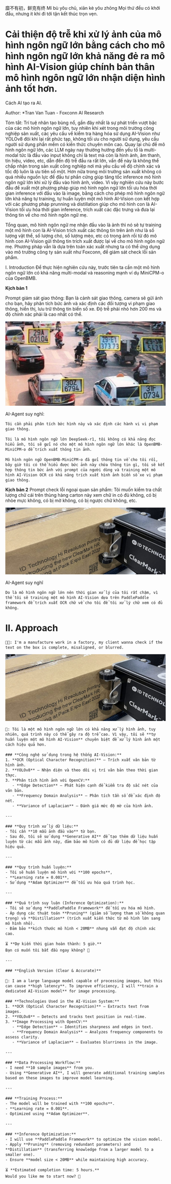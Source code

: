 靡不有初，鲜克有终 Mí bù yǒu chū, xiān kè yǒu zhōng Mọi thứ đều có khởi đầu, nhưng it khi đi tới tận kết thúc trọn vẹn.

# Cải thiện độ trễ khi xử lý ảnh của mô hình ngôn ngữ lớn bằng cách cho mô hình ngôn ngữ lớn khả năng đẻ ra mô hình AI-Vision giúp chính bản thân mô hình ngôn ngữ lớn nhận diện hình ảnh tốt hơn.

Cách AI tạo ra AI.

Author: *Tran Van Tuan - Foxconn AI Research

Tóm tắt: Trí tuệ nhân tạo bùng nổ, gần đây nhất là sự phát triển vượt bậc của các mô hình ngôn ngữ lớn, tuy nhiên khi xét trong môi trường công nghiệp sản xuất, các yêu cầu về kiểm tra hàng hóa sử dụng AI-Vision như YOLOv8 đôi khi lại rất phức tạp, không tối ưu cho người sử dụng, yêu cầu người sử dụng phần mềm có kiến thức chuyên môn cao. Quay lại chủ đề mô hình ngôn ngữ lớn, các LLM ngày nay thường hướng đến yếu tố là multi-modal tức là đầu vào input không chỉ là text mà còn là hình ảnh, âm thanh, tín hiệu, video, etc, dẫn đến độ trễ đầu ra rất lớn, vấn đề này là không thể chấp nhận trong sản xuất công nghiệp nơi mà yêu cầu về độ chính xác và tốc độ luôn là ưu tiên số một. Hơn nữa trong môi trường sản xuất không có quá nhiều nguồn lực để đầu tư phần cứng giúp tăng tốc inference mô hình ngôn ngữ lớn khi xử lý đầu vào hình ảnh, video. Vì vậy nghiên cứu này bước đầu đề xuất một phương pháp giúp mô hình ngôn ngữ lớn tối ưu hóa thời gian inference với đầu vào là image, bằng cách cho phép mô hình ngôn ngữ lớn khả năng tự training, tự huấn luyện một mô hình AI-Vision con kết hợp với các phương pháp prunning và distillation giúp cho mô hình con là AI-Vision tối ưu hóa thời gian inference, trích xuất các đặc trưng và đưa lại thông tin về cho mô hình ngôn ngữ mẹ. 

Tổng quan, mô hình ngôn ngữ mẹ nhận đầu vào là ảnh thì nó sẽ tự training một mô hình con là AI-Vision trích xuất các thông tin trên ảnh như là số lượng vật thể, số lượng chó, số lượng mèo, etc có trong ảnh rồi từ đó mô hình con AI-Vision gửi thông tin trích xuất được lại về cho mô hình ngôn ngữ mẹ. Phương pháp vẫn là dựa trên toán xác xuất nhưng ta có thể ứng dụng vào mô trường công ty sản xuất như Foxconn, để giám sát check lỗi sản phẩm.

I. Introduction 
Để thực hiện nghiên cứu này, trước tiên ta cần một mô hình ngôn ngữ lớn có khả năng multi-modal và reasoning mạnh ví dụ MiniCPM-o của OpenBMB.

**Kịch bản 1**

Prompt giám sát giao thông: Bạn là cảnh sát giao thông, camera sẽ gửi ảnh cho bạn, hãy phân tích bức ảnh và xác định các đối tượng vi phạm giao thông, hiển thị, lưu trữ thông tin biển số xe. Độ trễ phải nhỏ hơn 200 ms và độ chính xác phải là cao nhất có thể.

![alt text](vi_pham_giao_thong.png)

AI-Agent suy nghĩ:
```
Tôi cần phải phân tích bức hình này và xác định các hành vi vi phạm giao thông.

Tôi là mô hình ngôn ngữ lớn DeepSeek-r1, tôi không có khả năng đọc hiểu ảnh, tôi sẽ gửi nó cho một mô hình ngôn ngữ lớn khác là OpenBMB-MiniCPM-o để trích xuất thông tin ảnh. 

Mô hình ngôn ngữ OpenBMB-MiniCPM-o đã gửi thông tin về cho tôi rồi, bây giờ tôi có thể hiểu được bức ảnh này chứa thông tin gì, tôi sẽ kết hợp thông tin bức ảnh với prompt của người dùng và training một mô hình AI-Vision OCR có khả năng trích xuất hình ảnh biển số xe vi phạm giao thông. 
```

**Kịch bản 2** 
Prompt check lỗi ngoại quan sản phẩm: Tôi muốn kiểm tra chất lượng chữ cái trên thùng hàng carton này xem chữ in có đủ không, có bị nhòe mực không, có bị mờ không, có bị ngược chữ không, etc. 

![alt text](chu_in_tren_thung_carton.png)

AI-Agent suy nghĩ
```
Do là mô hình ngôn ngữ lớn nên thời gian xử lý của tôi rất chậm, vì thế tôi sẽ training một mô hình AI-Vision dựa trên PaddlePaddle framework để trích xuất OCR chữ về cho tôi để tôi xử lý chữ xem có đủ không.
```

# II. Approach

```
🧑‍🦰: I'm a manufacture work in a factory, my client wanna check if the text on the box is complete, misaligned, or blurred.
```


![alt text](./images/chu_in_tren_thung_carton.png)

```
🤖: Tôi là một mô hình ngôn ngữ lớn có khả năng xử lý hình ảnh, tuy nhiên, quá trình này có thể gây ra độ trễ cao. Vì vậy, tôi sẽ **tự huấn luyện một mô hình AI-Vision** chuyên biệt để xử lý hình ảnh một cách hiệu quả hơn.  

### **Công nghệ sử dụng trong hệ thống AI-Vision:**  
1. **OCR (Optical Character Recognition)** – Trích xuất văn bản từ hình ảnh.  
2. **YOLOv8** – Nhận diện và theo dõi vị trí văn bản theo thời gian thực.  
3. **Phân tích hình ảnh với OpenCV:**  
   - **Edge Detection** – Phát hiện cạnh để kiểm tra độ sắc nét của văn bản.  
   - **Frequency Domain Analysis** – Phân tích tần số để xác định độ nét.  
   - **Variance of Laplacian** – Đánh giá mức độ mờ của hình ảnh.  

---

### **Quy trình xử lý dữ liệu:**  
- Tôi cần **10 mẫu ảnh đầu vào** từ bạn.  
- Sau đó, tôi sẽ sử dụng **Generative AI** để tạo thêm dữ liệu huấn luyện từ các mẫu ảnh này, đảm bảo mô hình có đủ dữ liệu để học tập hiệu quả.  

---

### **Quy trình huấn luyện:**  
- Tôi sẽ huấn luyện mô hình với **100 epochs**,  
- **Learning rate = 0.001**,  
- Sử dụng **Adam Optimizer** để tối ưu hóa quá trình học.  

---

### **Quá trình suy luận (Inference Optimization):**  
- Tôi sẽ sử dụng **PaddlePaddle Framework** để tối ưu hóa mô hình.  
- Áp dụng các thuật toán **Pruning** (giảm số lượng tham số không quan trọng) và **Distillation** (trích xuất kiến thức từ mô hình lớn sang mô hình nhỏ).  
- Đảm bảo **kích thước mô hình < 20MB** nhưng vẫn đạt độ chính xác cao.  

⏳ **Dự kiến thời gian hoàn thành: 5 giờ.**  
Bạn có muốn tôi bắt đầu ngay không? 🚀  

---

### **English Version (Clear & Accurate)**  

🤖: I am a large language model capable of processing images, but this can cause **high latency**. To improve efficiency, I will **train a dedicated AI-Vision model** for image processing.  

### **Technologies Used in the AI-Vision System:**  
1. **OCR (Optical Character Recognition)** – Extracts text from images.  
2. **YOLOv8** – Detects and tracks text position in real-time.  
3. **Image Processing with OpenCV:**  
   - **Edge Detection** – Identifies sharpness and edges in text.  
   - **Frequency Domain Analysis** – Analyzes frequency components to assess clarity.  
   - **Variance of Laplacian** – Evaluates blurriness in the image.  

---

### **Data Processing Workflow:**  
- I need **10 sample images** from you.  
- Using **Generative AI**, I will generate additional training samples based on these images to improve model learning.  

---

### **Training Process:**  
- The model will be trained with **100 epochs**.  
- **Learning rate = 0.001**.  
- Optimized using **Adam Optimizer**.  

---

### **Inference Optimization:**  
- I will use **PaddlePaddle Framework** to optimize the vision model.  
- Apply **Pruning** (removing redundant parameters) and **Distillation** (transferring knowledge from a larger model to a smaller one).  
- Ensure **model size < 20MB** while maintaining high accuracy.  

⏳ **Estimated completion time: 5 hours.**  
Would you like me to start now? 🚀  
```